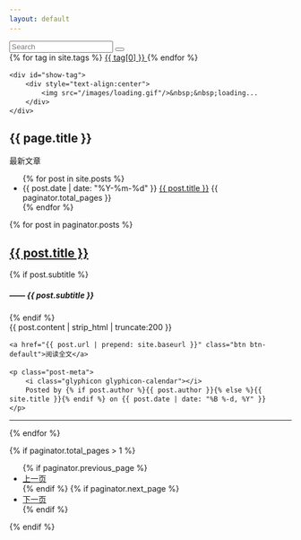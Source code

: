 ```yaml
---
layout: default
---
```


<div class="core">
    <div class="form-item search">
        <input type="search" name="search" id="search" placeholder="Search"> 
        <button type="button" class="icon-search menu"><i class="find"></i></button>
    </div>
</div>
<div class="tags">
    <!-- 标签云 -->
    <div id="tag_cloud">
        {% for tag in site.tags %}
            <a href="javascript:;" onclick="showTag('{{ tag[0] }}')" title="{{ tag[0] }}" rel="{{ tag[1].size }}">
            {{ tag[0] }}
            </a>
        {% endfor %}
    </div>

    <div id="show-tag">
        <div style="text-align:center">
            <img src="/images/loading.gif"/>&nbsp;&nbsp;loading...
        </div>
    </div>
</div>
<script type="text/javascript">
    var href = window.location.href;
    var pos = href.indexOf('?tag=');
    var paraStr = href.substring(pos + 5);
    if (pos > 0) {
        showTag(decodeURI(paraStr));
    } else {
        showTag("");
    }
</script>

<h2>{{ page.title }}</h2>
<p>最新文章</p>
<ul>
    {% for post in site.posts %}
    <li>
        {{ post.date | date: "%Y-%m-%d"  }} 
        <a href="{{ site.baseurl }}{{ post.url }}">{{ post.title }}</a>
        <span>{{ paginator.total_pages }}</span>
    </li>
    {% endfor %}
</ul>

<div class="pageBar">
{% for post in paginator.posts %}
<div class="post-preview">
    <a class="postTitle" href="{{ post.url | prepend: site.baseurl }}">
        <h2 class="post-title">
            {{ post.title }}
        </h2>
    </a>
    {% if post.subtitle %}
    <h5 class="post-subtitle">
        ——   {{ post.subtitle }}
    </h5>
    {% endif %}
    <div class="post-content-preview">
        {{ post.content | strip_html | truncate:200 }}
    </div>
    
    <a href="{{ post.url | prepend: site.baseurl }}" class="btn btn-default">阅读全文</a>

    <p class="post-meta">
        <i class="glyphicon glyphicon-calendar"></i>
        Posted by {% if post.author %}{{ post.author }}{% else %}{{ site.title }}{% endif %} on {{ post.date | date: "%B %-d, %Y" }}
    </p>
</div>
<hr>
{% endfor %}

<!-- Pager -->
{% if paginator.total_pages > 1 %}
<ul class="pager">
    {% if paginator.previous_page %}
    <li class="previous">
        <a href="{{ paginator.previous_page_path | prepend: site.baseurl | replace: '//', '/' }}" class="pagingShow">上一页</a>
    </li>
    {% endif %}
    {% if paginator.next_page %}
    <li class="next">
        <a href="{{ paginator.next_page_path | prepend: site.baseurl | replace: '//', '/' }}" class="pagingShow">下一页</a>
    </li>
    {% endif %}
</ul>
{% endif %}
</div>
